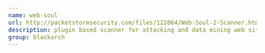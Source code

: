 ```yaml
---
name: web-soul
url: http://packetstormsecurity.com/files/122064/Web-Soul-2-Scanner.html
description: plugin based scanner for attacking and data mining web sites written in Perl. URL : http://packetstormsecurity.com/files/122064/Web-Soul-2-Scanner.html Groups : blackarch blackarch-webapp
group: blackarch
---
```


